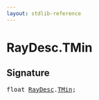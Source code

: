 ```yaml
---
layout: stdlib-reference
---
```


# RayDesc.TMin

## Signature
<pre>
<span class="code_keyword">float</span> <a href="/stdlib-reference/types/RayDesc/index" class="code_type">RayDesc</a>.<a href="/stdlib-reference/types/RayDesc/TMin">TMin</a>;
</pre>

